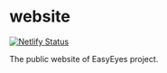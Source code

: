 # website

[![Netlify Status](https://api.netlify.com/api/v1/badges/7ef5bb5a-2b97-4af2-9868-d3e9c7ca2287/deploy-status)](https://app.netlify.com/sites/easyeyes/deploys)

The public website of EasyEyes project.
